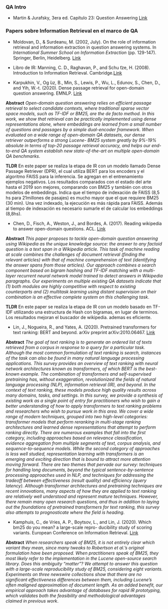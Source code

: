 ### QA Intro
- Martin & Jurafsky, 3era ed. Capítulo 23: Question Answering [Link](https://web.stanford.edu/~jurafsky/slp3/23.pdf)


### Papers sobre Information Retrieval en el marco de QA

- Moldovan, D., & Surdeanu, M. (2002, July). On the role of information retrieval and information extraction in question answering systems. 
In _International Summer School on Information Extraction_ (pp. 129-147). Springer, Berlin, Heidelberg. [Link](https://link.springer.com/chapter/10.1007/978-3-540-45092-4_6)

- Libro de IR: Manning, C. D., Raghavan, P., and Schu ̈tze, H. (2008). Introduction to Information Retrieval. Cambridge.[Link](https://nlp.stanford.edu/IR-book/pdf/irbookonlinereading.pdf)

- Karpukhin, V., Og ̆uz, B., Min, S., Lewis, P., Wu, L., Edunov, S., Chen, D., and Yih, W.-t. (2020). Dense passage retrieval for open-domain question answering. EMNLP. [Link](https://arxiv.org/pdf/2004.04906.pdf)

**Abstract** _Open-domain question answering relies on efficient passage retrieval to select candidate contexts, where traditional sparse vector space models, such as TF-IDF or BM25, are the de facto method. In this work, we show that retrieval can be practically implemented using dense representations alone, where embeddings are learned from a small number of questions and passages by a simple dual-encoder framework. When evaluated on a wide range of open-domain QA datasets, our dense retriever outperforms a strong Lucene- BM25 system greatly by 9%-19% absolute in terms of top-20 passage retrieval accuracy, and helps our end-to-end QA system establish new state-of-the-art on multiple open-domain QA benchmarks_. 

**TLDR** En este paper se realiza la etapa de IR con un modelo llamado Dense Passage Retriever (DPR), el cual utiliza BERT para los encoders y el algoritmo FAISS para la inferencia. Se agregan en el entrenamiento ejemplos negativos. Los resultados comparados con el estado del arte hasta el 2019 son mejores, comparando con BM25 y también con otros modelos de embeddings. Indica que el tiempo de indexación de FAISS (8,5 hs para 21millones de pasajes) es mucho mayor que el que requiere BM25 (30 min). Una vez indexado, la ejecución es más rápida para FAISS. Además al tiempo de indexación es necesario sumarle el de calcular los embeddings (8,8hs).

- Chen, D., Fisch, A., Weston, J., and Bordes, A. (2017). Reading wikipedia to answer open-domain questions. ACL. [Link](https://arxiv.org/pdf/1704.00051.pdf)

**Abstract** _This paper proposes to tackle open-domain question answering using Wikipedia as the unique knowledge source: the answer to any factoid question is a text span in a Wikipedia article. This task of machine reading at scale combines the challenges of document retrieval (finding the relevant articles) with that of machine comprehension of text (identifying the answer spans from those articles). Our approach combines a search component based on bigram hashing and TF-IDF matching with a multi-layer recurrent neural network model trained to detect answers in Wikipedia paragraphs. Our experiments on multiple existing QA datasets indicate that (1) both modules are highly competitive with respect to existing counterparts and (2) multitask learning using distant supervision on their combination is an effective complete system on this challenging task_.

**TLDR** En este paper se realiza la etapa de IR con un modelo basado en TF-IDF utilizando una estructura de Hash con bigramas, en lugar de terminos. Los resultados mejoran el buscador de wikipedia. ademas es eficiente. 


- Lin, J., Nogueira, R., and Yates, A. (2020). Pretrained transformers for text ranking: BERT and beyond. arXiv preprint arXiv:2010.06467. [Link](https://arxiv.org/pdf/2010.06467.pdf) 

**Abstract** _The goal of text ranking is to generate an ordered list of texts retrieved from a corpus in response to a query for a particular task. Although the most common formulation of text ranking is search, instances of the task can also be found in many natural language processing applications. This survey provides an overview of text ranking with neural network architectures known as transformers, of which BERT is the best-known example. The combination of transformers and self-supervised pretraining has, without exaggeration, revolutionized the fields of natural language processing (NLP), information retrieval (IR), and beyond. In the context of text ranking, these models produce high quality results across many domains, tasks, and settings.
In this survey, we provide a synthesis of existing work as a single point of entry for practitioners who wish to gain a better understanding of how to apply transformers to text ranking problems and researchers who wish to pursue work in this area. We cover a wide range of modern techniques, grouped into two high-level categories: transformer models that perform reranking in multi-stage ranking architectures and learned dense representations that attempt to perform ranking directly. There are numerous examples that fall into the first category, including approaches based on relevance classification, evidence aggregation from multiple segments of text, corpus analysis, and sequence-to-sequence models. While the second category of approaches is less well studied, representation learning with transformers is an emerging and exciting direction that is bound to attract more attention moving forward. There are two themes that pervade our survey: techniques for handling long documents, beyond the typical sentence-by-sentence processing approaches used in NLP, and techniques for addressing the tradeoff between effectiveness (result quality) and efficiency (query latency).
Although transformer architectures and pretraining techniques are recent innovations, many aspects of how they are applied to text ranking are relatively well understood and represent mature techniques. However, there remain many open research questions, and thus in addition to laying out the foundations of pretrained transformers for text ranking, this survey also attempts to prognosticate where the field is heading_.

- Kamphuis, C., de Vries, A. P., Boytsov, L., and Lin, J. (2020). Which bm25 do you mean? a large-scale repro- ducibility study of scoring variants. European Conference on Information Retrieval. [Link](https://link.springer.com/chapter/10.1007/978-3-030-45442-5_4) 

**Abstract** _When researchers speak of BM25, it is not entirely clear which variant they mean, since many tweaks to Robertson et al.’s original formulation have been proposed. When practitioners speak of BM25, they most likely refer to the implementation in the Lucene open-source search library. Does this ambiguity “matter”? We attempt to answer this question with a large-scale reproducibility study of BM25, considering eight variants. Experiments on three newswire collections show that there are no significant effectiveness differences between them, including Lucene’s often maligned approximation of document length. As an added benefit, our empirical approach takes advantage of databases for rapid IR prototyping, which validates both the feasibility and methodological advantages claimed in previous work_.
